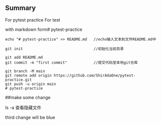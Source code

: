 ## Summary

For pytest practice
For test

with markdown form# pytest-practice

~~~
echo "# pytest-practice" >> README.md   //echo输入文本到文件README.md中

git init                                //初始化当前目录

git add README.md                       
git commit -m "first commit"            //提交代码至本地git仓库

git branch -M main
git remote add origin https://github.com/ShirAdaOne/pytest-practice.git
git push -u origin main
# pytest-practice
~~~
##make some change

ls -a 查看隐藏文件

third change will be blue
